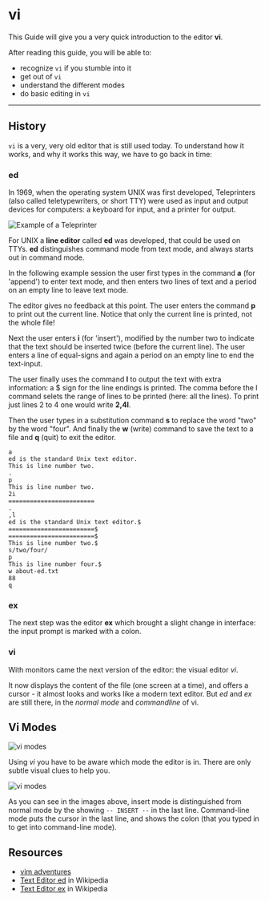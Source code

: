 vi
=============

This Guide will give you a very quick introduction to
the editor **vi**.

After reading this guide, you will be able to:

* recognize `vi` if you stumble into it
* get out of `vi` 
* understand the different modes 
* do basic editing in `vi`


----------------------------------------------------------------

History
------------

`vi` is a very, very old editor that is still used today.
To understand how it works, and why it works this way, we
have to go back in time:

### ed

In 1969, when the operating system UNIX was first developed,
Teleprinters (also called teletypewriters, or short TTY) were
used as input and output devices for computers: a keyboard
for input, and a printer for output.

![Example of a Teleprinter](images/teletype-33.jpg)

For UNIX a **line editor** called **ed** was developed, that
could be used on TTYs. **ed** distinguishes command mode from text mode,
and always starts out in command mode.  

In the following example session the user first types in the command **a** 
(for 'append') to enter text mode, and then enters two lines of text
and a period on an empty line to leave text mode.

The editor gives no feedback at this point.  The user enters 
the command **p** to print out the current line.
Notice that only the current line is printed, not the whole file!

Next the user enters **i** (for 'insert'), modified by the number two
to indicate that the text should be inserted twice (before the current line).
The user enters a line of equal-signs and again a period on an empty line
to end the text-input.

The user finally uses the command **l** to output the text with extra information: 
a $ sign for the line endings is printed.  The comma before the l command
selets the range of lines to be printed (here: all the lines). To print
just lines 2 to 4 one would write **2,4l**.

Then the user types in a substitution command **s** to replace
the word "two" by the word "four". And finally the **w** (write) command
to save the text to a file and **q** (quit) to exit the editor.

    a
    ed is the standard Unix text editor.
    This is line number two.
    .
    p
    This is line number two.
    2i
    ========================
    .
    ,l
    ed is the standard Unix text editor.$
    ========================$
    ========================$
    This is line number two.$
    s/two/four/
    p
    This is line number four.$
    w about-ed.txt
    88
    q


### ex

The next step was the editor **ex** which brought a slight change
in interface: the input prompt is marked with a colon.

### vi

With monitors came the next version of the editor: the visual editor *vi*.

It now displays the content of the file (one screen at a time),
and offers a cursor - it almost looks and works like a modern text editor.
But *ed* and *ex* are still there, in the *normal mode* and *commandline* of vi.

Vi Modes
--------

![vi modes](images/vi-modes.svg)

Using *vi* you have to be aware which mode the editor is in. There
are only subtle visual clues to help you.

![vi modes](images/vi-recognize-modes.png)

As you can see in the images above, insert mode is distinguished
from normal mode by the showing `-- INSERT --` in the last line.
Command-line mode puts the cursor in the last line, and shows the colon
(that you typed in to get into command-line mode).




Resources 
----------

* [vim adventures](https://vim-adventures.com)
* [Text Editor ed](https://en.wikipedia.org/wiki/Ed_(text_editor)) in Wikipedia
* [Text Editor ex](https://en.wikipedia.org/wiki/Ex_(text_editor)) in Wikipedia
